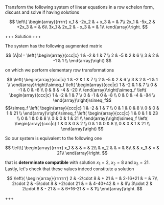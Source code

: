 Transform the following system of linear equations in a row echelon form, discuss and solve if having solutions

$$
\left\{
\begin{array}{rrrrr}
 x_1 & -2x_2 & + x_3 & = & 7\\
2x_1 & -5x_2 & +2x_3 & = & 6\\
3x_1 &  2x_2 & - x_3 & = & 1\\
\end{array}\right.
$$

+++
Solution
+++

The system has the following augmented matrix

$$
(A|b)=
\left(
\begin{array}{ccc|c}
 1 & -2 &  1 & 7 \\
 2 & -5 &  2 & 6 \\
 3 &  2 & -1 & 1 \\
\end{array}\right)
$$

on which we perform elementary row transformations

$$
\left(
\begin{array}{ccc|c}
 1 & -2 &  1 & 7 \\
 2 & -5 &  2 & 6 \\
 3 &  2 & -1 & 1 \\
\end{array}\right)\simeq_f
\left(
\begin{array}{ccc|c}
 1 & -2 &  1 & 7 \\
 0 & -1 &  0 & -8 \\
 0 &  8 & -4 & -20 \\
\end{array}\right)\simeq_f
\left(
\begin{array}{ccc|c}
 1 & -2 &  1 & 7 \\
 0 & -1 &  0 & -8 \\
 0 &  0 & -4 & -84 \\
\end{array}\right)\simeq_f$$
$$\simeq_f
\left(
\begin{array}{ccc|c}
 1 & -2 &  1 & 7 \\
 0 &  1 &  0 & 8 \\
 0 &  0 &  1 & 21 \\
\end{array}\right)\simeq_f
\left(
\begin{array}{ccc|c}
 1 &  0 &  1 & 23 \\
 0 &  1 &  0 & 8 \\
 0 &  0 &  1 & 21 \\
\end{array}\right)\simeq_f
\left(
\begin{array}{ccc|c}
 1 &  0 &  0 & 2 \\
 0 &  1 &  0 & 8 \\
 0 &  0 &  1 & 21 \\
\end{array}\right)
$$

So our system is equivalent to the following one

$$
\left\{
\begin{array}{rrrrr}
 x_1 &       &       & = & 2\\
     &   x_2 &       & = & 8\\
     &       &   x_3 & = & 21\\
\end{array}\right.
$$

that is **determinate compatible** with solution $x_1=2$, $x_2=8$ and $x_3=21$. Lastly, let's check that these values indeed constitute a solution

$$
\left\{
\begin{array}{rrrrrrr}
 2       & -2\cdot 8 & + 21       & = & 2-16+21 & = & 7\\
2\cdot 2 & -5\cdot 8 & +2\cdot 21 & = & 4-40+42 & = & 6\\
3\cdot 2 &  2\cdot 8 & - 21       & = & 6+16-21 & = & 1\\
\end{array}\right.
$$

+++